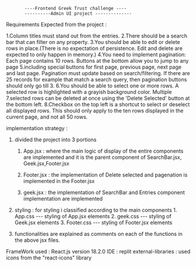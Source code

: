            ----Frontend Greek Trust challenge ---- 
           ----------Admin UI project --------------

Requirements Expected from the project :

1.Column titles must stand out from the entries.
2.There should be a search bar that can filter on any property.
3.You should be able to edit or delete rows in place.(There is no expectation of persistence. Edit and delete are expected to only happen in memory.)
4.You need to implement pagination: Each page contains 10 rows. Buttons at the bottom allow you to jump to any page 5.including special buttons for first page, previous page, next page and last page. Pagination must update based on search/filtering. If there are 25 records for example that match a search query, then pagination buttons should only go till 3.
6.You should be able to select one or more rows. A selected row is highlighted with a grayish background color. Multiple 7.selected rows can be deleted at once using the 'Delete Selected' button at the bottom left.
8.Checkbox on the top left is a shortcut to select or deselect all displayed rows. This should only apply to the ten rows displayed in the current page, and not all 50 rows.


implementation strategy :

1. divided the project into 3 portions 
   1. App.jsx : where the main logic of display of the entire components  are implemented and it is the parent component 
                of SearchBar.jsx, Geek.jsx,Footer.jsx        

   2. Footer.jsx : the implementation of Delete selected and pagenation is implemented in the Footer.jsx

   3. geek.jsx : the implementation of SearchBar and Entries component implementation are implemented


2. styling : for styling i classified according to the main components
             1. App.css --- styling of App.jsx elements
             2. geek.css --- styling of Geek.jsx elements
             3. Footer.css --- styling of Footer.jsx elements


3. functionalities are explained as comments on each of the functions in the above  jsx files.  

 FrameWork used : React.js version 18.2.0
 IDE : replit
 external-libraries : used icons from the "react-icons" library




